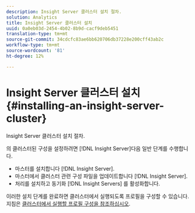 ```yaml
---
description: Insight Server 클러스터 설치 절차.
solution: Analytics
title: Insight Server 클러스터 설치
uuid: 0a0eb03d-2454-4b02-8b9d-cacf9deb5451
translation-type: tm+mt
source-git-commit: 34cdcfc83ae6bb620706db37228e200cff43ab2c
workflow-type: tm+mt
source-wordcount: '81'
ht-degree: 12%

---
```



# Insight Server 클러스터 설치{#installing-an-insight-server-cluster}

Insight Server 클러스터 설치 절차.

의 클러스터된 구성을 설정하려면 [!DNL Insight Server]다음 일반 단계를 수행합니다.

* 마스터를 설치합니다 [!DNL Insight Server].
* 마스터에서 클러스터 관련 구성 파일을 업데이트합니다 [!DNL Insight Server].
* 처리를 설치하고 동기화 [!DNL Insight Servers] 를 활성화합니다.

이러한 설치 단계를 완료하면 클러스터에서 실행되도록 프로필을 구성할 수 있습니다. 지침은 [클러스터에서 실행할 프로필 구성을 참조하십시오](../../../../../home/c-inst-svr/c-install-ins-svr/c-ins-svr-clstrs/c-inst-ins-svr-clstr/c-inst-proc-clstr/c-config-prof-run-clstr.md#concept-c0e68e67c4784bc5af8db61013ca96a3).
